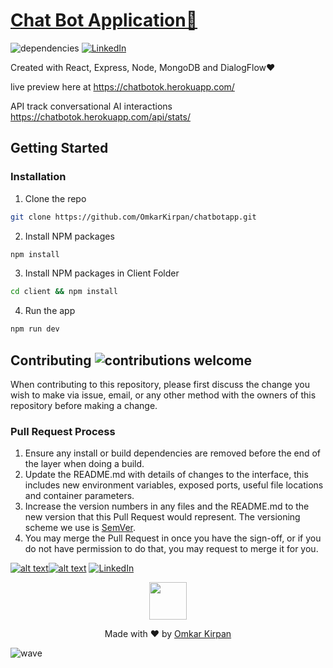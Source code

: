 # [Chat Bot Application💬](https://chatbotok.herokuapp.com/)

![dependencies](https://img.shields.io/hackage-deps/v/lens.svg)
[![LinkedIn][linkedin-shield]][linkedin-url]

Created with React, Express, Node, MongoDB and DialogFlow❤️

live preview here at
<https://chatbotok.herokuapp.com/>

API track conversational AI interactions
<https://chatbotok.herokuapp.com/api/stats/>

## Getting Started

### Installation

1. Clone the repo

```sh
git clone https://github.com/OmkarKirpan/chatbotapp.git
```

2. Install NPM packages

```sh
npm install
```

3. Install NPM packages in Client Folder

```sh
cd client && npm install
```

4. Run the app

```sh
npm run dev
```

## Contributing ![contributions welcome](https://img.shields.io/badge/contributions-welcome-brightgreen.svg?style=flat)

When contributing to this repository, please first discuss the change you wish to make via issue,
email, or any other method with the owners of this repository before making a change.

### Pull Request Process

1. Ensure any install or build dependencies are removed before the end of the layer when doing a
   build.
2. Update the README.md with details of changes to the interface, this includes new environment
   variables, exposed ports, useful file locations and container parameters.
3. Increase the version numbers in any files and the README.md to the new version that this
   Pull Request would represent. The versioning scheme we use is [SemVer](http://semver.org/).
4. You may merge the Pull Request in once you have the sign-off, or if you
   do not have permission to do that, you may request to merge it for you.

[![alt text][1.1]][1][![alt text][2.1]][2] [![LinkedIn][linkedin-shield]][linkedin-url]

[1.1]: http://i.imgur.com/P3YfQoD.png
[2.1]: http://i.imgur.com/0o48UoR.png
[1]: http://www.facebook.com/omkar.kirpan
[2]: http://www.github.com/omkarkirpan
[linkedin-shield]: https://img.shields.io/badge/-LinkedIn-black.svg?style=flat-square&logo=linkedin&colorB=555
[linkedin-url]: https://linkedin.com/in/omkarkirpan

<p align="center">
  <img width="60" src="https://olivia-ai.org/img/icons/olivia.png">
<p>

<p align="center">
  Made with ❤️ by <a href="https://github.com/omkarkirpan">Omkar Kirpan</a>
</p>

![wave](https://olivia-ai.org/img/background-olivia.png)
